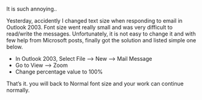 
It is such annoying..

Yesterday, accidently I changed text size when responding to email in Outlook 2003. Font size went really small and was very difficult to read/write the messages. Unfortunately, it is not easy to change it and with few help from Microsoft posts, finally got the solution and listed simple one below.

  * In Outlook 2003, Select File –> New –> Mail Message
  * Go to View –> Zoom 
  * Change percentage value to 100%

That’s it. you will back to Normal font size and your work can continue normally.